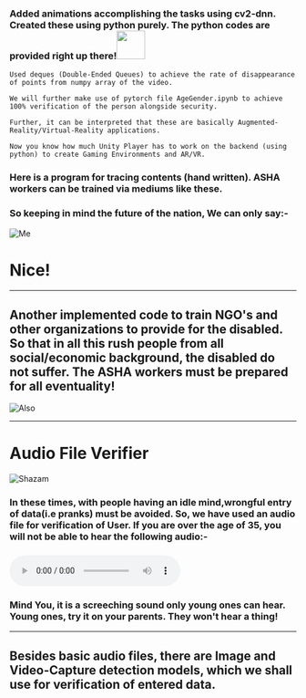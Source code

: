 ### Added animations accomplishing the tasks using cv2-dnn. Created these using python purely. The python codes are provided right up there!<img src="https://thumbs.gfycat.com/TartTastyHammerheadbird-size_restricted.gif" height=50 width=50>
    Used deques (Double-Ended Queues) to achieve the rate of disappearance of points from numpy array of the video.
    
    We will further make use of pytorch file AgeGender.ipynb to achieve 100% verification of the person alongside security.
    
    Further, it can be interpreted that these are basically Augmented-Reality/Virtual-Reality applications. 
    
    Now you know how much Unity Player has to work on the backend (using python) to create Gaming Environments and AR/VR.
    
### Here is a program for tracing contents (hand written). ASHA workers can be trained via mediums like these.
### So keeping in mind the future of the nation, We can only say:-
![Me](https://github.com/Vedant-S/CoViD-PDS-Plus/blob/master/Code/ML_Applications/Deep_Learning/nice.gif) 
# Nice!
_____________________________________________________________________________________________________________________
## Another implemented code to train NGO's and other organizations to provide for the disabled. So that in all this rush people from all social/economic background, the disabled do not suffer. The ASHA workers must be prepared for all eventuality!
![Also](https://github.com/Vedant-S/CoViD-PDS-Plus/blob/master/Code/ML_Applications/Deep_Learning/teaching.gif)
_____________________________________________________________________________________________________________________
# Audio File Verifier
![Shazam](https://hackernoon.com/hn-images/1*xbiQh8B_KJaMFU193I9mwA.gif)
### In these times, with people having an idle mind,wrongful entry of data(i.e pranks) must be avoided. So, we have used an audio file for verification of User. If you are over the age of 35, you will not be able to hear the following audio:-
### ![Click here to play!](https://raw.githubusercontent.com/Vedant-S/CoViD-PDS-Plus/master/Code/ML_Applications/Deep_Learning/AUD-20200426-WA0010.mp3)
### Mind You, it is a screeching sound only young ones can hear. Young ones, try it on your parents. They won't hear a thing!
_______________________________________________________________________________________________________________________
## Besides basic audio files, there are Image and Video-Capture detection models, which we shall use for verification of entered data.
